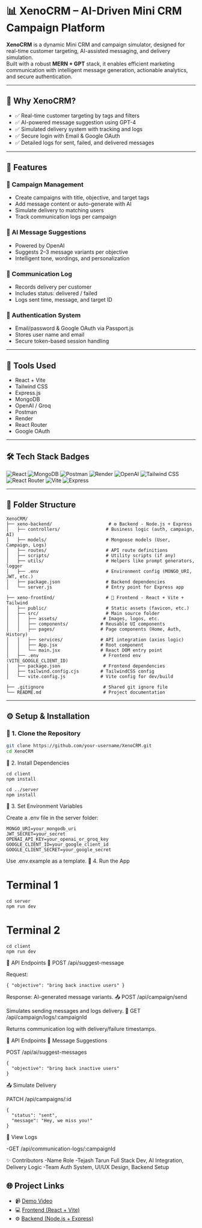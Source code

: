 # 📊 XenoCRM – AI-Driven Mini CRM Campaign Platform

**XenoCRM** is a dynamic Mini CRM and campaign simulator, designed for real-time customer targeting, AI-assisted messaging, and delivery simulation.  
Built with a robust **MERN + GPT** stack, it enables efficient marketing communication with intelligent message generation, actionable analytics, and secure authentication.

---

## 🚀 Why XenoCRM?

- ✅ Real-time customer targeting by tags and filters  
- ✅ AI-powered message suggestion using GPT-4
- ✅ Simulated delivery system with tracking and logs  
- ✅ Secure login with Email & Google OAuth  
- ✅ Detailed logs for sent, failed, and delivered messages  

---

## 📌 Features

### 🔹 Campaign Management
- Create campaigns with title, objective, and target tags  
- Add message content or auto-generate with AI  
- Simulate delivery to matching users  
- Track communication logs per campaign  

### 🔹 AI Message Suggestions
- Powered by OpenAI 
- Suggests 2–3 message variants per objective  
- Intelligent tone, wordings, and personalization  

### 🔹 Communication Log
- Records delivery per customer  
- Includes status: delivered / failed  
- Logs sent time, message, and target ID  

### 🔹 Authentication System
- Email/password & Google OAuth via Passport.js  
- Stores user name and email  
- Secure token-based session handling  

---

## 🧰 Tools Used

- React + Vite  
- Tailwind CSS  
- Express.js  
- MongoDB  
- OpenAI / Groq  
- Postman  
- Render  
- React Router  
- Google OAuth  

---

## 🛠️ Tech Stack Badges

![React](https://img.shields.io/badge/React-20232A?style=for-the-badge&logo=react&logoColor=61DAFB)
![MongoDB](https://img.shields.io/badge/MongoDB-4EA94B?style=for-the-badge&logo=mongodb&logoColor=white)
![Postman](https://img.shields.io/badge/Postman-FF6C37?style=for-the-badge&logo=postman&logoColor=white)
![Render](https://img.shields.io/badge/Render-00979D?style=for-the-badge&logo=render&logoColor=white)
![OpenAI](https://img.shields.io/badge/OpenAI-412991?style=for-the-badge&logo=openai&logoColor=white)
![Tailwind CSS](https://img.shields.io/badge/Tailwind_CSS-06B6D4?style=for-the-badge&logo=tailwind-css&logoColor=white)
![React Router](https://img.shields.io/badge/React_Router-CA4245?style=for-the-badge&logo=react-router&logoColor=white)
![Vite](https://img.shields.io/badge/Vite-646CFF?style=for-the-badge&logo=vite&logoColor=white)
![Express](https://img.shields.io/badge/Express-000000?style=for-the-badge&logo=express&logoColor=white)

---

## 📁 Folder Structure
```
XenoCRM/
├── xeno-backend/                     # ⚙️ Backend - Node.js + Express
│   ├── controllers/                 # Business logic (auth, campaign, AI)
│   ├── models/                      # Mongoose models (User, Campaign, Logs)
│   ├── routes/                      # API route definitions
│   ├── scripts/                     # Utility scripts (if any)
│   ├── utils/                       # Helpers like prompt generators, logger
│   ├── .env                         # Environment config (MONGO_URI, JWT, etc.)
│   ├── package.json                 # Backend dependencies
│   └── server.js                    # Entry point for Express app

├── xeno-frontEnd/                   # 🎨 Frontend - React + Vite + Tailwind
│   ├── public/                      # Static assets (favicon, etc.)
│   ├── src/                         # Main source folder
│   │   ├── assets/                 # Images, logos, etc.
│   │   ├── components/            # Reusable UI components
│   │   ├── pages/                 # Page components (Home, Auth, History)
│   │   ├── services/              # API integration (axios logic)
│   │   ├── App.jsx                # Root component
│   │   └── main.jsx               # React DOM entry point
│   ├── .env                        # Frontend env (VITE_GOOGLE_CLIENT_ID)
│   ├── package.json                # Frontend dependencies
│   ├── tailwind.config.cjs        # TailwindCSS config
│   └── vite.config.js             # Vite config for dev/build

├── .gitignore                      # Shared git ignore file
└── README.md                       # Project documentation

```

---

## ⚙️ Setup & Installation

### 🔹 1. Clone the Repository
```bash
git clone https://github.com/your-username/XenoCRM.git
cd XenoCRM
```
🔹 2. Install Dependencies
```
cd client
npm install

cd ../server
npm install
```
🔹 3. Set Environment Variables

Create a .env file in the server folder:
```
MONGO_URI=your_mongodb_uri
JWT_SECRET=your_secret
OPENAI_API_KEY=your_openai_or_groq_key
GOOGLE_CLIENT_ID=your_google_client_id
GOOGLE_CLIENT_SECRET=your_google_secret
```

Use .env.example as a template.
🔹 4. Run the App

# Terminal 1
```
cd server
npm run dev
```

# Terminal 2
```
cd client
npm run dev
```

🔄 API Endpoints
🧠 POST /api/suggest-message

Request:
```
{ "objective": "bring back inactive users" }
```
Response: AI-generated message variants.
📤 POST /api/campaign/send

Simulates sending messages and logs delivery.
📄 GET /api/campaign/logs/:campaignId

Returns communication log with delivery/failure timestamps.

🔄 API Endpoints
🧠 Message Suggestions

POST /api/ai/suggest-messages
```
{
  "objective": "bring back inactive users"
}
```
📤 Simulate Delivery

PATCH /api/campaigns/:id
```
{
  "status": "sent",
  "message": "Hey, we miss you!"
}
```
📄 View Logs

-GET /api/communication-logs/:campaignId

✨ Contributors
-Name	Role
-Tejash Tarun	Full Stack Dev, AI Integration, Delivery Logic
-Team	Auth System, UI/UX Design, Backend Setup


## 🌐 Project Links

- 📹 [Demo Video](https://drive.google.com/file/d/1WGbAl9j2kEBCB7TaSfinZqKPM1oaLPut/view?usp=drive_link)  
- 💻 [Frontend (React + Vite)](https://xeno-frontend-3qja.onrender.com)  
- ⚙️ [Backend (Node.js + Express)](https://xeno-crm-r2jm.onrender.com)
